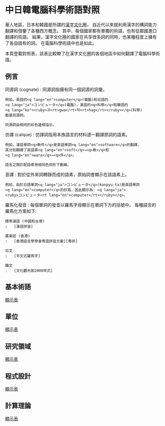 中日韓電腦科學術語對照
======================

華人地區，日本和韓國是所謂的[漢字文化圈]，
自近代以來就利用漢字的構詞能力翻譯和借鑒了各種西方概念。
其中，每個國家都有單獨的術語，也有從鄰國進口翻譯的術語。
結果，漢字文化圈的國家在共享很多詞的同時，也某種程度上擁有了各自固有的詞。
在電腦科學術語中也是如此。

本頁登載對照表，該表比較瞭了在漢字文化圈的各個地區中如何翻譯了電腦科學術語。

[漢字文化圈]: https://zh.wikipedia.org/wiki/%E6%BC%A2%E5%AD%97%E6%96%87%E5%8C%96%E5%9C%88


<!-- TOC: 目錄 -->


例言
----

同源詞 <span lang="en">(cognate)</span>
:   同源詞指擁有同一個詞源的詞彙。

    例如，英語的<q lang="en">computer</q>(電腦)和日語的
    <q lang="ja">コンピュータ</q>(電腦)，漢語的<q>科學</q>和韓語的
    <q lang="ko"><ruby>과<rt>gwa</rt>학<rt>hag</rt></ruby></q>(科學)
    都是同源詞。

    同源詞由相同的彩色邊框指示。

仿譯 <span lang="fr">(calque)</span>
:   仿譯詞指用本族語言的材料逐一翻譯原詞的語素。

    例如，漢語單詞<q>軟件</q>是英語單詞<q lang="en">software</q>的翻譯，
    其分別翻譯了英語素<q lang="en">soft</q>→<q>軟</q>和
    <q lang="en">ware</q>→<q>件</q>。

    語言之間匹配語素用相同色同形下劃線。

音譯
:   對於從外來詞轉錄而成的語素，原始詞會顯示在該語素上。

    例如，由於日語單詞<q lang="ja">コンピュータ</q>(konpyu-ta)是英語單詞
    <q lang="en">computer</q>的抄寫，因此顯示為: <q lang="ja">
    <ruby>コンピュータ<rt lang="en">computer</rt></ruby></q>。

羅馬化發音
:   每個單詞的發音以羅馬字母顯示在單詞下方的括號中。 每種語言的羅馬化方案如下:

    標準漢語 (中國和台灣)
    :   [漢語拼音]

    廣東話 (香港)
    :   [香港語言學學會粵語拼音方案][粵拼]

    日文
    :   [平文式羅馬字]

    韓文
    :   [文化觀光部2000年式]

[漢語拼音]: https://zh.wikipedia.org/wiki/%E6%B1%89%E8%AF%AD%E6%8B%BC%E9%9F%B3
[粵拼]: https://zh.wikipedia.org/wiki/%E9%A6%99%E6%B8%AF%E8%AA%9E%E8%A8%80%E5%AD%B8%E5%AD%B8%E6%9C%83%E7%B2%B5%E8%AA%9E%E6%8B%BC%E9%9F%B3%E6%96%B9%E6%A1%88
[平文式羅馬字]: https://zh.wikipedia.org/wiki/%E5%B9%B3%E6%96%87%E5%BC%8F%E7%BD%97%E9%A9%AC%E5%AD%97
[文化觀光部2000年式]: https://zh.wikipedia.org/wiki/%E6%96%87%E5%8C%96%E8%A7%82%E5%85%89%E9%83%A82000%E5%B9%B4%E5%BC%8F


基本術語
--------

[顯示表](basic.yaml)


單位
----

[顯示表](units.yaml)


研究領域
--------

[顯示表](studies.yaml)


程式設計
--------

[顯示表](programming.yaml)


計算理論
--------

[顯示表](theory-comp.yaml)
